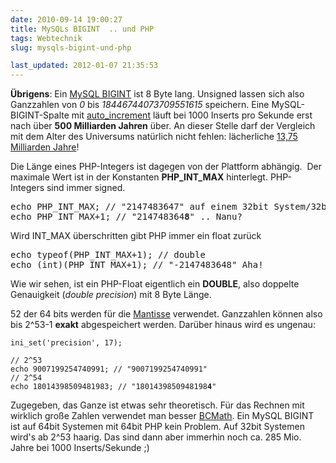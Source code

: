 ```yaml
---
date: 2010-09-14 19:00:27
title: MySQLs BIGINT  .. und PHP
tags: Webtechnik
slug: mysqls-bigint-und-php

last_updated: 2012-01-07 21:35:53
---
```


<strong>Übrigens</strong>: Ein <a href="http://dev.mysql.com/doc/refman/5.1/de/numeric-type-overview.html">MySQL BIGINT</a> ist 8 Byte lang. Unsigned lassen sich also Ganzzahlen von <em>0</em> bis <em>18446744073709551615</em> speichern. Eine MySQL-BIGINT-Spalte mit <a href="http://dev.mysql.com/doc/refman/5.1/de/example-auto-increment.html">auto_increment</a> läuft bei 1000 Inserts pro Sekunde erst nach über <strong>500 Milliarden Jahren</strong> über. An dieser Stelle darf der Vergleich mit dem Alter des Universums natürlich nicht fehlen: lächerliche <a href="http://de.wikipedia.org/wiki/Universum#Alter_und_Zusammensetzung">13,75 Milliarden Jahre</a>!

Die Länge eines PHP-Integers ist dagegen von der Plattform abhängig.  Der maximale Wert ist in der Konstanten <strong>PHP_INT_MAX</strong> hinterlegt. PHP-Integers sind immer signed.
<pre>echo PHP_INT_MAX; // "2147483647" auf einem 32bit System/32bit PHP
echo PHP_INT_MAX+1; // "214748364<strong>8</strong>" .. Nanu?</pre>
Wird INT_MAX überschritten gibt PHP immer ein float zurück
<pre>echo typeof(PHP_INT_MAX+1); // double
echo (int)(PHP_INT_MAX+1); // "-2147483648" Aha!</pre>
Wie wir sehen, ist ein PHP-Float eigentlich ein <strong>DOUBLE</strong>, also doppelte Genauigkeit (<em>double precision</em>) mit 8 Byte Länge.

52 der 64 bits werden für die <a href="http://de.wikipedia.org/wiki/Gleitkommazahl#Mantisse">Mantisse</a> verwendet. Ganzzahlen können also bis 2^53-1 <strong>exakt</strong> abgespeichert werden. Darüber hinaus wird es ungenau:
<pre><code>ini_set('precision', 17);

// 2^53
echo 9007199254740991; // "9007199254740991"
// 2^54
echo 18014398509481983; // "1801439850948198<strong>4</strong>"
</code></pre>

Zugegeben, das Ganze ist etwas sehr theoretisch. Für das Rechnen mit wirklich große Zahlen verwendet man besser <a href="http://php.net/manual/en/book.bc.php">BCMath</a>. Ein MySQL BIGINT ist auf 64bit Systemen mit 64bit PHP kein Problem. Auf 32bit Systemen wird's ab 2^53 haarig. Das sind dann aber immerhin noch ca. 285 Mio. Jahre bei 1000 Inserts/Sekunde ;)<strong>
</strong>
